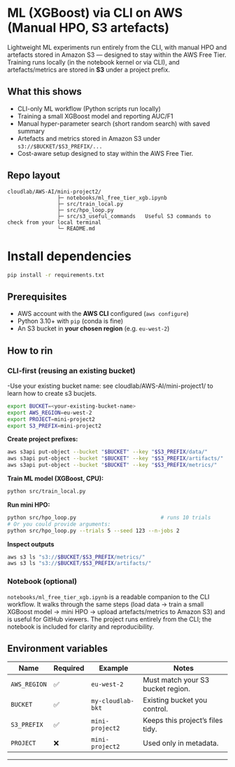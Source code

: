 # ML (XGBoost) via CLI on AWS (Manual HPO, S3 artefacts)

Lightweight ML experiments run entirely from the CLI, with manual HPO and artefacts stored in Amazon S3 — designed to stay within the AWS Free Tier.
Training runs locally (in the notebook kernel or via CLI), and artefacts/metrics are stored in **S3** under a project prefix.

## What this shows

- CLI-only ML workflow (Python scripts run locally)
- Training a small XGBoost model and reporting AUC/F1
- Manual hyper-parameter search (short random search) with saved summary
- Artefacts and metrics stored in Amazon S3 under `s3://$BUCKET/$S3_PREFIX/...`
- Cost-aware setup designed to stay within the AWS Free Tier.


## Repo layout

```
cloudlab/AWS-AI/mini-project2/
                ├─ notebooks/ml_free_tier_xgb.ipynb
                ├─ src/train_local.py
                ├─ src/hpo_loop.py
                ├─ src/s3_useful_commands	Useful S3 commands to check from your local terminal
                └─ README.md
```

# Install dependencies

```bash
pip install -r requirements.txt
```
## Prerequisites

- AWS account with the **AWS CLI** configured (`aws configure`)
- Python 3.10+ with `pip` (conda is fine)
- An S3 bucket in **your chosen region** (e.g. `eu-west-2`)

## How to rin

### CLI-first (reusing an existing bucket)

-Use your existing bucket name: see cloudlab/AWS-AI/mini-project1/ to learn how to create s3 bucjets.
```bash
export BUCKET=<your-existing-bucket-name>
export AWS_REGION=eu-west-2
export PROJECT=mini-project2
export S3_PREFIX=mini-project2
```
**Create project prefixes:**

```bash
aws s3api put-object --bucket "$BUCKET" --key "$S3_PREFIX/data/"
aws s3api put-object --bucket "$BUCKET" --key "$S3_PREFIX/artifacts/"
aws s3api put-object --bucket "$BUCKET" --key "$S3_PREFIX/metrics/"
```

**Train ML model (XGBoost, CPU):**

```bash
python src/train_local.py
```

**Run mini HPO:**

```bash
python src/hpo_loop.py                           # runs 10 trials
# Or you could provide arguments:
python src/hpo_loop.py --trials 5 --seed 123 --n-jobs 2
```

**Inspect outputs**

```bash
aws s3 ls "s3://$BUCKET/$S3_PREFIX/metrics/"
aws s3 ls "s3://$BUCKET/$S3_PREFIX/artifacts/"
```

### Notebook (optional)

`notebooks/ml_free_tier_xgb.ipynb` is a readable companion to the CLI workflow. It walks through the same steps (load data → train a small XGBoost model → mini HPO → upload artefacts/metrics to Amazon S3) and is useful for GitHub viewers. The project runs entirely from the CLI; the notebook is included for clarity and reproducibility.


## Environment variables

| Name        | Required | Example          | Notes                              |
|-------------|----------|------------------|------------------------------------|
| `AWS_REGION`| ✅       | `eu-west-2`      | Must match your S3 bucket region.  |
| `BUCKET`    | ✅       | `my-cloudlab-bkt`| Existing bucket you control.       |
| `S3_PREFIX` | ✅       | `mini-project2`  | Keeps this project’s files tidy.   |
| `PROJECT`   | ❌       | `mini-project2`  | Used only in metadata.             |

---
